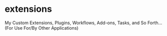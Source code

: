 # extensions
My Custom Extensions, Plugins, Workflows, Add-ons, Tasks, and So Forth...  (For Use For/By Other Applications)
